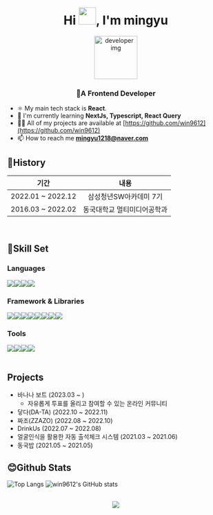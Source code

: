 <h1 align="center">Hi <img src="https://camo.githubusercontent.com/e8e7b06ecf583bc040eb60e44eb5b8e0ecc5421320a92929ce21522dbc34c891/68747470733a2f2f6d656469612e67697068792e636f6d2f6d656469612f6876524a434c467a6361737252346961377a2f67697068792e676966" width="40"/>, I'm mingyu</h1>  
  

<div id="header" align="center">
  <img src="https://media1.giphy.com/media/kje0rsDyVEMEzQLPol/giphy.gif?cid=ecf05e47brbo0oka9d7c2mhl3lnj38ut3747qeto2inudnj9&rid=giphy.gif&ct=s" alt="developer img" width="100" />  
</div>
<h3 align="center">🌱A Frontend Developer</h3>

- ⚛️ My main tech stack is **React**.
- 📄 I'm currently learning **NextJs, Typescript, React Query**
- 👨‍💻 All of my projects are available at [https://github.com/win9612](https://github.com/win9612)
- 📫 How to reach me **mingyu1218@naver.com**
  
## 📖History
|기간|내용|
|:------:|:---:|
| 2022.01 ~ 2022.12 | 삼성청년SW아카데미 7기 |
| 2016.03 ~ 2022.02 | 동국대학교 멀티미디어공학과 |
<br/>  


## 🧰Skill Set  
### Languages
<div style="display: flex; flex-direction:row;">
  <img src="https://img.shields.io/badge/JavaScript-F7DF1E?style=flat-square&logo=javascript&logoColor=black"/>
  <img src="https://img.shields.io/badge/Typescript-3178C6?style=flat-square&logo=Typescript&logoColor=white"/>
  <img src="https://img.shields.io/badge/Java-007396?style=flat-square&logo=Java&logoColor=white"/>
  <img src="https://img.shields.io/badge/Python-3776AB?style=flat-square&logo=Python&logoColor=white"/>
</div>

### Framework & Libraries
<div style="display: flex; flex-direction:row;">
  <img src="https://img.shields.io/badge/React-61DAFB?style=flat-square&logo=React&logoColor=black"/>
  <img src="https://img.shields.io/badge/Next.js-000000?style=flat-square&logo=Next.js&logoColor=white"/>
  <img src="https://img.shields.io/badge/Redux-764ABC?style=flat-square&logo=Redux&logoColor=white"/>
  <img src="https://img.shields.io/badge/React Query-FF4154?style=flat-square&logo=ReactQuery&logoColor=white"/>
  <img src="https://img.shields.io/badge/Zustand-006600?style=flat-square&logo=Zustand&logoColor=white"/>
  <img src="https://img.shields.io/badge/Tailwind CSS-06B6D4?style=flat-square&logo=Tailwind CSS&logoColor=white"/>
  <img src="https://img.shields.io/badge/Spring-6DB33F?style=flat-square&logo=Spring&logoColor=white"/>
<img src="https://img.shields.io/badge/SpringBoot-6DB33F?style=flat-square&logo=SpringBoot&logoColor=white"/>


</div>

### Tools
<div style="display: flex; flex-direction:row;">
  <img src="https://img.shields.io/badge/Notion-000000?style=flat-square&logo=Notion&logoColor=white"/>
  <img src="https://img.shields.io/badge/Firebase-FFCA28?style=flat-square&logo=firebase&logoColor=black"/>
  <img src="https://img.shields.io/badge/MySQL-4479A1?style=flat-square&logo=MySQL&logoColor=white"/>
  <img src="https://img.shields.io/badge/Figma-F24E1E?style=flat-square&logo=Figma&logoColor=white"/>
</div>

<br/>  

## Projects
- 바나나 보트 (2023.03 ~ )
  - 자유롭게 투표를 올리고 참여할 수 있는 온라인 커뮤니티
- 닿다(DA-TA) (2022.10 ~ 2022.11)
- 짜조(ZZAZO) (2022.08 ~ 2022.10)
- DrinkUs (2022.07 ~ 2022.08)
- 얼굴인식을 활용한 자동 출석체크 시스템 (2021.03 ~ 2021.06)
- 동국밥 (2021.05 ~ 2021.05)

## 😊Github Stats

![Top Langs](https://github-readme-stats.vercel.app/api/top-langs/?username=win9612&layout=compact&theme=tokyonight)
![win9612's GitHub stats](https://github-readme-stats.vercel.app/api?username=win9612&show_icons=true&theme=dracula)

<br/>  

<div align="center">
<img src="https://komarev.com/ghpvc/?username=win9612&&style=flat-square" align="center" />
</div>  
